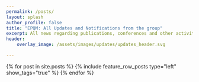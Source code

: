 ```yaml
---
permalink: /posts/
layout: splash
author_profile: false
title: "EPQM: All Updates and Notifications from the group"
excerpt: All news regarding publications, conferences and other activity in the group
header:
    overlay_image: /assets/images/updates/updates_header.svg

---
```


{% for post in site.posts %}
{% include feature_row_posts type="left" show_tags="true" %}
{% endfor %}
